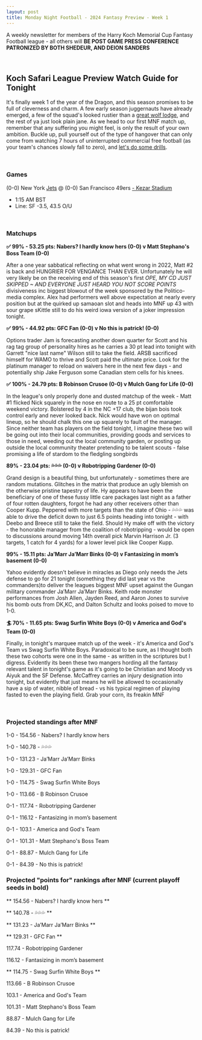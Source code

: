 ```yaml
---
layout: post
title: Monday Night Football - 2024 Fantasy Preview - Week 1
---
```


A weekly newsletter for members of the Harry Koch Memorial Cup Fantasy Football league - all others will **BE POST GAME PRESS CONFERENCE PATRONIZED BY BOTH SHEDEUR, AND DEION SANDERS**

<br/>

## Koch Safari League Preview Watch Guide for Tonight

It's finally week 1 of the year of the Dragon, and this season promises to be full of cleverness and charm. A few early season juggernauts have already emerged, a few of the squad's looked rustier than a [great wolf lodge](https://www.youtube.com/shorts/LJ-urEQyoxo), and the rest of ya just look plain jane. As we head to our first MNF match up, remember that any suffering you might feel, is only the result of your own ambition.  Buckle up, pull yourself out of the type of hangover that can only come from watching 7 hours of uninterrupted commercial free football (as your team's chances slowly fall to zero), and [let's do some drills](https://www.youtube.com/watch?v=qGt0GRwiErc).

<br/>

### Games
(0-0) New York [Jets](https://bleacherreport.com/articles/10131011-doctor-chances-of-jets-aaron-rodgers-tearing-same-achilles-about-2-after-injury) @ (0-0) San Francisco 49ers [- Kezar Stadium](https://www.foundsf.org/images/thumb/a/af/Greenbay_vs_49ers_at_Kezar_1960_by_Martin_Jacobs_via_fb.jpg/800px-Greenbay_vs_49ers_at_Kezar_1960_by_Martin_Jacobs_via_fb.jpg)
* 1:15 AM BST
* Line: SF -3.5, 43.5 O/U

<br/>

### Matchups

**✅ 99% - 53.25 pts: Nabers? I hardly know hers (0-0) v Matt Stephano's Boss Team (0-0)**

After a one year sabbatical reflecting on what went wrong in 2022, Matt #2 is back and HUNGRIER FOR VENGANCE THAN EVER. Unfortunately he will very likely be on the receiving end of this season's first *OPE, MY CD JUST SKIPPED ~ AND EVERYONE JUST HEARD YOU NOT SCORE POINTS* divisiveness inc biggest blowout of the week sponsored by the Politico-media complex. Alex had performers well above expectation at nearly every position but at the quirked up samaoan slot and heads into MNF up 43 with sour grape sKittle still to do his weird iowa version of a joker impression tonight.  

**✅ 99% - 44.92 pts: GFC Fan (0-0) v No this is patrick! (0-0)**

Options trader Jam is forecasting another down quarter for Scott and his rag tag group of personality hires as he carries a 30 pt lead into tonight with Garrett "nice last name" Wilson still to take the field. ARSB sacrificed himself for WAMO to thrive and Scott paid the ultimate price. Look for the platinum manager to reload on waivers here in the next few days - and potentially ship Jake Ferguson some Canadian stem cells for his knees.

**✅ 100% - 24.79 pts: B Robinson Crusoe (0-0) v Mulch Gang for Life (0-0)**

In the league's only properly done and dusted matchup of the week - Matt #1 flicked Nick squarely in the nose en route to a 25 pt comfortable weekend victory. Bolstered by 4 in the NC +17 club, the bijan bois took control early and never looked back. Nick would have won on optimal lineup, so he should chalk this one up squarely to fault of the manager. Since neither team has players on the field tonight, I imagine these two will be going out into their local communities, providing goods and services to those in need, weeding out the local community garden, or posting up outside the local community theater pretending to be talent scouts - false promising a life of stardom to the fledgling songbirds  

**89% - 23.04 pts: 💦💦💦 (0-0) v Robotripping Gardener (0-0)**

Grand design is a beautiful thing, but unfortunately - sometimes there are random mutations. Glitches in the matrix that produce an ugly blemish on the otherwise pristine tapestry of life. Hy appears to have been the beneficiary of one of these fussy little care packages last night as a father of four rotten daughters, forgot he had any other receivers other than Cooper Kupp. Peppered with more targets than the state of Ohio - 💦💦💦 was able to drive the deficit down to just 6.5 points heading into tonight - with Deebo and Breece still to take the field. Should Hy make off with the victory - the honorable manager from the coalition of robotripping - would be open to discussions around moving 14th overall pick Marvin Harrison Jr. (3 targets, 1 catch for 4 yards) for a lower level pick like Cooper Kupp.

**99% - 15.11 pts: Ja’Marr Ja’Marr Binks (0-0) v Fantasizing in mom’s basement (0-0)**

Yahoo evidently doesn't believe in miracles as Diego only needs the Jets defense to go for 21 tonight (something they did last year vs the commanders)to deliver the leagues biggest MNF upset against the Gungan military commander Ja’Marr Ja’Marr Binks. Keith rode monster performances from Josh Allen, Jayden Reed, and Aaron Jones to survive his bomb outs from DK,KC, and Dalton Schultz and looks poised to move to 1-0.

**🏄 70% - 11.65 pts: Swag Surfin White Boys (0-0) v America and God's Team (0-0)**

Finally, in tonight's marquee match up of the week - it's America and God's Team vs Swag Surfin White Boys. Paradoxical to be sure, as I thought both these two cohorts were one in the same - as written in the scriptures but I digress. Evidently its been these two mangers hording all the fantasy relevant talent in tonight's game as it's going to be Christian and Moody vs Aiyuk and the SF Defense. McCaffrey carries an injury designation into tonight, but evidently that just means he will be allowed to occasionally have a sip of water, nibble of bread - vs his typical regimen of playing fasted to even the playing field. Grab your corn, its freakin MNF 

<br/>

### Projected standings after MNF

1-0  -  154.56  -  Nabers? I hardly know hers

1-0  -  140.78  -  💦💦💦

1-0  -  131.23  -  Ja’Marr Ja’Marr Binks

1-0  -  129.31  -  GFC Fan

1-0  -  114.75  -  Swag Surfin White Boys

1-0  -  113.66  -  B Robinson Crusoe

0-1  -  117.74  -  Robotripping Gardener

0-1  -  116.12  -  Fantasizing in mom’s basement

0-1  -  103.1  -  America and God's Team

0-1  -  101.31  -  Matt Stephano's Boss Team

0-1  -  88.87  -  Mulch Gang for Life

0-1  -  84.39  -  No this is patrick!

### Projected "points for" rankings after MNF (current playoff seeds in bold)

** 154.56  -  Nabers? I hardly know hers **

** 140.78  -  💦💦💦 **

** 131.23  -  Ja’Marr Ja’Marr Binks **

** 129.31  -  GFC Fan **

117.74  -  Robotripping Gardener

116.12  -  Fantasizing in mom’s basement

** 114.75  -  Swag Surfin White Boys **

113.66  -  B Robinson Crusoe

103.1  -  America and God's Team

101.31  -  Matt Stephano's Boss Team

88.87  -  Mulch Gang for Life

84.39  -  No this is patrick!


<br/>
